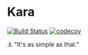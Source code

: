 # Kara

[![Build Status](https://travis-ci.org/SudoDotDog/Kara.svg?branch=master)](https://travis-ci.org/SudoDotDog/Kara)
[![codecov](https://codecov.io/gh/SudoDotDog/Kara/branch/master/graph/badge.svg)](https://codecov.io/gh/SudoDotDog/Kara)

:anchor: "It's as simple as that."
